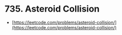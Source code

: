 # 735. Asteroid Collision

- [https://leetcode.com/problems/asteroid-collision/](https://leetcode.com/problems/asteroid-collision/)
